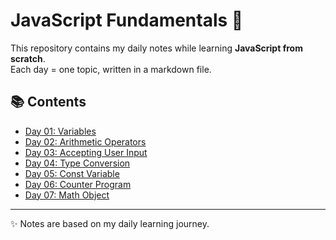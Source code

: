 # JavaScript Fundamentals 🚀

This repository contains my daily notes while learning **JavaScript from scratch**.  
Each day = one topic, written in a markdown file.  

## 📚 Contents
- [Day 01: Variables](./Day%2001%20Variables.md)
- [Day 02: Arithmetic Operators](./Day%2002%20Arithmetic%20Operators.md)
- [Day 03: Accepting User Input](./Day%2003%20Accepting%20User%20Input.md)
- [Day 04: Type Conversion](./Day%2004%20Type%20Conversion.md)
- [Day 05: Const Variable](./Day%2005%20Const%20Variable.md)
- [Day 06: Counter Program](./Day%2006%20Counter%20Program.md)
- [Day 07: Math Object](./Day%2007%20Math%20Object.md)


---

✨ Notes are based on my daily learning journey.  
